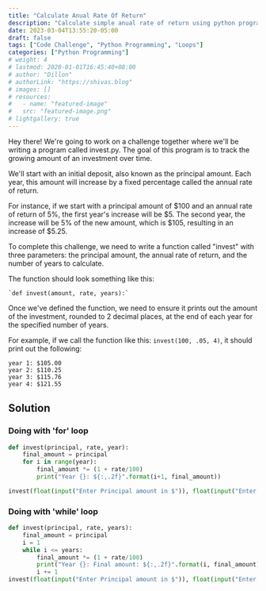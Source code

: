 ```yaml
---
title: "Calculate Anual Rate Of Return"
description: "Calculate simple anual rate of return using python programming language"
date: 2023-03-04T13:55:20-05:00
draft: false
tags: ["Code Challenge", "Python Programming", "Loops"]
categories: ["Python Programming"]
# weight: 4
# lastmod: 2020-01-01T16:45:40+08:00
# author: "Dillon"
# authorLink: "https://shivas.blog"
# images: []
# resources:
#   - name: "featured-image"
#   src: "featured-image.png"
# lightgallery: true
---
```

Hey there! We're going to work on a challenge together where we'll be writing a program called invest.py. The goal of this program is to track the growing amount of an investment over time.

We'll start with an initial deposit, also known as the principal amount. Each year, this amount will increase by a fixed percentage called the annual rate of return.

For instance, if we start with a principal amount of $100 and an annual rate of return of 5%, the first year's increase will be $5. The second year, the increase will be 5% of the new amount, which is $105, resulting in an increase of $5.25.

To complete this challenge, we need to write a function called "invest" with three parameters: the principal amount, the annual rate of return, and the number of years to calculate.

The function should look something like this:

	`def invest(amount, rate, years):`

Once we've defined the function, we need to ensure it prints out the amount of the investment, rounded to 2 decimal places, at the end of each year for the specified number of years.

For example, if we call the function like this: `invest(100, .05, 4)`, it should print out the following:

```zhs
year 1: $105.00
year 2: $110.25
year 3: $115.76
year 4: $121.55
```

## Solution

### Doing with 'for' loop
```python
def invest(principal, rate, year):
    final_amount = principal
    for i in range(year):
        final_amount *= (1 + rate/100)
        print("Year {}: ${:,.2f}".format(i+1, final_amount))

invest(float(input("Enter Principal amount in $")), float(input("Enter the rate%")), int(input("And enter the number of years: ")))
```

### Doing with 'while' loop
```python
def invest(principal, rate, years):
    final_amount = principal
    i = 1
    while i <= years:
        final_amount *= (1 + rate/100)
        print("Year {}: Final amount: ${:,.2f}".format(i, final_amount))
        i += 1
invest(float(input("Enter Principal amount in $")), float(input("Enter the rate%")), int(input("And enter the number of years: ")))
```
